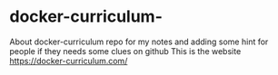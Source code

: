 # docker-curriculum-
About docker-curriculum  repo  for  my notes and adding some hint for people if they needs some clues on github
This is the website https://docker-curriculum.com/

